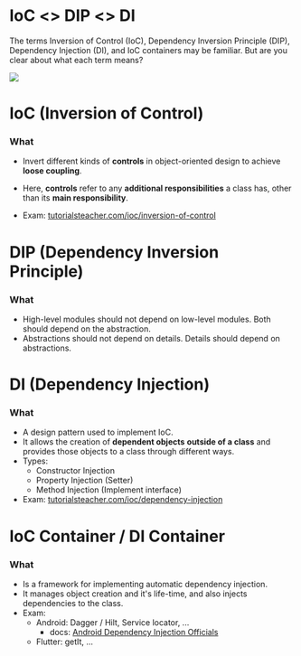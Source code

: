 # IoC <> DIP <> DI

The terms Inversion of Control (IoC), Dependency Inversion Principle (DIP), Dependency Injection (DI), and IoC containers may be familiar. But are you clear about what each term means?

![](https://www.tutorialsteacher.com/Content/images/ioc/principles-and-patterns.png)

# IoC (Inversion of Control)

### What

- Invert different kinds of **controls** in object-oriented design to achieve **loose coupling**.
- Here, **controls** refer to any **additional responsibilities** a class has, other than its **main responsibility**.

- Exam: [tutorialsteacher.com/ioc/inversion-of-control](https://www.tutorialsteacher.com/ioc/inversion-of-control)

# DIP (Dependency Inversion Principle)

### What
- High-level modules should not depend on low-level modules. Both should depend on the abstraction.
- Abstractions should not depend on details. Details should depend on abstractions.

# DI (Dependency Injection)

### What
- A design pattern used to implement IoC.
- It allows the creation of **dependent objects** **outside of a class** and provides those objects to a class through different ways.
- Types:
  - Constructor Injection 
  - Property Injection (Setter)
  - Method Injection (Implement interface)
- Exam: [tutorialsteacher.com/ioc/dependency-injection](https://www.tutorialsteacher.com/ioc/dependency-injection)

# IoC Container / DI Container

### What
- Is a framework for implementing automatic dependency injection.
- It manages object creation and it's life-time, and also injects dependencies to the class.
- Exam: 
  - Android: Dagger / Hilt, Service locator, ...
    - docs: [Android Dependency Injection Officials](https://developer.android.com/training/dependency-injection)
  - Flutter: getIt, ...
